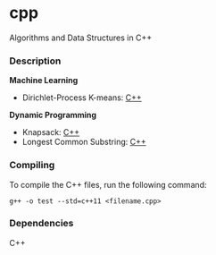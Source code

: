 # cpp
Algorithms and Data Structures in C++

### Description

**Machine Learning**
* Dirichlet-Process K-means: [C++](./dpmeans/dpmeans.cpp)

**Dynamic Programming**
* Knapsack: [C++](./knapsack/knapsack.cpp)
* Longest Common Substring: [C++](./lcs/longest_common_substring.cpp)


### Compiling

To compile the C++ files, run the following command:

```
g++ -o test --std=c++11 <filename.cpp>
```

### Dependencies

C++

